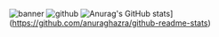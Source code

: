 ![banner](https://user-images.githubusercontent.com/99287922/220191722-0b8217ac-2b37-4f36-9e6c-7f503d6c2113.png)
![github](https://img.shields.io/badge/GitHub-000000?style=for-the-badge&logo=GitHub&logoColor=white)
![Anurag's GitHub stats](https://github-readme-stats.vercel.app/api?username=anuraghazra)](https://github.com/anuraghazra/github-readme-stats)
